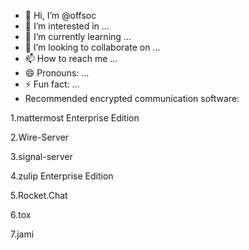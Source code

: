 - 👋 Hi, I’m @offsoc
- 👀 I’m interested in ...
- 🌱 I’m currently learning ...
- 💞️ I’m looking to collaborate on ...
- 📫 How to reach me ...
- 😄 Pronouns: ...
- ⚡ Fun fact: ...
- Recommended encrypted communication software:

1.mattermost Enterprise Edition

2.Wire-Server

3.signal-server

4.zulip Enterprise Edition

5.Rocket.Chat

6.tox

7.jami
<!---
offsoc/offsoc is a ✨ special ✨ repository because its `README.md` (this file) appears on your GitHub profile.
You can click the Preview link to take a look at your changes.
--->
